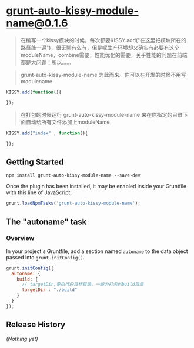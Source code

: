 # grunt-auto-kissy-module-name@0.1.6

> 在编写一个kissy模块的时候，每次都要KISSY.add("在这里把模块所在的路径敲一遍")，很无聊有么有，但是呢生产环境却又确实有必要有这个moduleName，combine需要，性能优化的需要，关乎性能的问题在前端都是大问题！所以......

> grunt-auto-kissy-module-name 为此而來。你可以在开发的时候不用写modulename

  ```js
  KISSY.add(function(){
  
  });
  ```

> 在打包的时候运行 grunt-auto-kissy-module-name 来在你指定的目录下面自动给所有文件添加上moduleName

  ```js
  KISSY.add("index" , function(){
  
  });
  ```
 

## Getting Started

```shell
npm install grunt-auto-kissy-module-name --save-dev
```

Once the plugin has been installed, it may be enabled inside your Gruntfile with this line of JavaScript:

```js
grunt.loadNpmTasks('grunt-auto-kissy-module-name');
```

## The "autoname" task

### Overview
In your project's Gruntfile, add a section named `autoname` to the data object passed into `grunt.initConfig()`.

```js
grunt.initConfig({
  autoname: {
    build: {
      // targetDir,要执行的目标目录，一般为打包的build目录
      targetDir : "./build"
    }
  }
});
```

## Release History
_(Nothing yet)_
